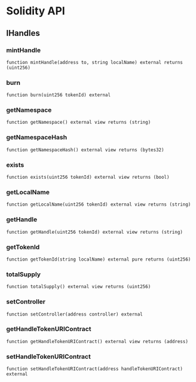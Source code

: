 # Solidity API

## IHandles

### mintHandle

```solidity
function mintHandle(address to, string localName) external returns (uint256)
```

### burn

```solidity
function burn(uint256 tokenId) external
```

### getNamespace

```solidity
function getNamespace() external view returns (string)
```

### getNamespaceHash

```solidity
function getNamespaceHash() external view returns (bytes32)
```

### exists

```solidity
function exists(uint256 tokenId) external view returns (bool)
```

### getLocalName

```solidity
function getLocalName(uint256 tokenId) external view returns (string)
```

### getHandle

```solidity
function getHandle(uint256 tokenId) external view returns (string)
```

### getTokenId

```solidity
function getTokenId(string localName) external pure returns (uint256)
```

### totalSupply

```solidity
function totalSupply() external view returns (uint256)
```

### setController

```solidity
function setController(address controller) external
```

### getHandleTokenURIContract

```solidity
function getHandleTokenURIContract() external view returns (address)
```

### setHandleTokenURIContract

```solidity
function setHandleTokenURIContract(address handleTokenURIContract) external
```

